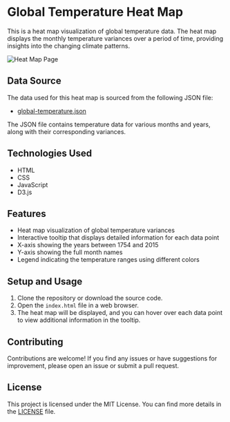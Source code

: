 # Global Temperature Heat Map

This is a heat map visualization of global temperature data. The heat map displays the monthly temperature variances over a period of time, providing insights into the changing climate patterns.

![Heat Map Page]([heatmap.png](https://xacah-x.github.io/D3HeatMap/))

## Data Source

The data used for this heat map is sourced from the following JSON file:

- [global-temperature.json](https://raw.githubusercontent.com/freeCodeCamp/ProjectReferenceData/master/global-temperature.json)

The JSON file contains temperature data for various months and years, along with their corresponding variances.

## Technologies Used

- HTML
- CSS
- JavaScript
- D3.js

## Features

- Heat map visualization of global temperature variances
- Interactive tooltip that displays detailed information for each data point
- X-axis showing the years between 1754 and 2015
- Y-axis showing the full month names
- Legend indicating the temperature ranges using different colors

## Setup and Usage

1. Clone the repository or download the source code.
2. Open the `index.html` file in a web browser.
3. The heat map will be displayed, and you can hover over each data point to view additional information in the tooltip.

## Contributing

Contributions are welcome! If you find any issues or have suggestions for improvement, please open an issue or submit a pull request.

## License

This project is licensed under the MIT License. You can find more details in the [LICENSE](LICENSE) file.

